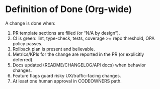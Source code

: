 # Definition of Done (Org-wide)

A change is done when:
1. PR template sections are filled (or “N/A by design”).
2. CI is green: lint, type-check, tests, coverage >= repo threshold, OPA policy passes.
3. Rollback plan is present and believable.
4. Metrics/KPIs for the change are reported in the PR (or explicitly deferred).
5. Docs updated (README/CHANGELOG/API docs) when behavior changes.
6. Feature flags guard risky UX/traffic-facing changes.
7. At least one human approval in CODEOWNERS path.
